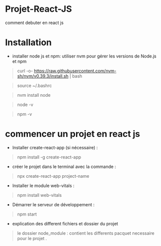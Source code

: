 # Projet-React-JS
comment debuter en react js
# Installation
* installer node js  et npm: utiliser nvm pour gérer les versions de Node.js et npm
> curl -o- https://raw.githubusercontent.com/nvm-sh/nvm/v0.39.3/install.sh | bash

> source ~/.bashrc

> nvm install node

> node -v

> npm -v

# commencer un projet en react js
* Installer create-react-app (si nécessaire) :
> npm install -g create-react-app
* créer le projet dans le terminal avec la commande :
> npx create-react-app project-name
* Installer le module web-vitals :
> npm install web-vitals
* Démarrer le serveur de développement :
> npm start
* explication des different fichiers et dossier du projet
> le dossier node_module : contient les differents pacquet necessaire pour le projet .
> 

